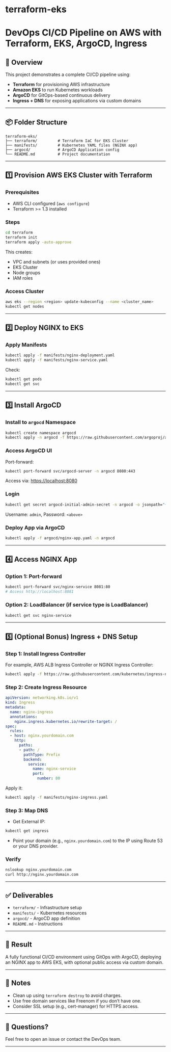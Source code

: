 # terraform-eks

# DevOps CI/CD Pipeline on AWS with Terraform, EKS, ArgoCD, Ingress

## 🚀 Overview
This project demonstrates a complete CI/CD pipeline using:

- **Terraform** for provisioning AWS infrastructure
- **Amazon EKS** to run Kubernetes workloads
- **ArgoCD** for GitOps-based continuous delivery
- **Ingress + DNS** for exposing applications via custom domains

---

## 📦 Folder Structure
```
terraform-eks/
├── terraform/         # Terraform IaC for EKS Cluster
├── manifests/         # Kubernetes YAML files (NGINX app)
├── argocd/            # ArgoCD Application config
└── README.md          # Project documentation
```

---

## 1️⃣ Provision AWS EKS Cluster with Terraform

### Prerequisites
- AWS CLI configured (`aws configure`)
- Terraform >= 1.3 installed

### Steps
```bash
cd terraform
terraform init
terraform apply -auto-approve
```

This creates:
- VPC and subnets (or uses provided ones)
- EKS Cluster
- Node groups
- IAM roles

### Access Cluster
```bash
aws eks --region <region> update-kubeconfig --name <cluster_name>
kubectl get nodes
```

---

## 2️⃣ Deploy NGINX to EKS

### Apply Manifests
```bash
kubectl apply -f manifests/nginx-deployment.yaml
kubectl apply -f manifests/nginx-service.yaml
```

Check:
```bash
kubectl get pods
kubectl get svc
```

---

## 3️⃣ Install ArgoCD

### Install to `argocd` Namespace
```bash
kubectl create namespace argocd
kubectl apply -n argocd -f https://raw.githubusercontent.com/argoproj/argo-cd/stable/manifests/install.yaml
```

### Access ArgoCD UI
Port-forward:
```bash
kubectl port-forward svc/argocd-server -n argocd 8080:443
```
Access via: [https://localhost:8080](https://localhost:8080)

### Login
```bash
kubectl get secret argocd-initial-admin-secret -n argocd -o jsonpath="{.data.password}" | base64 -d
```
Username: `admin`, Password: `<above>`

### Deploy App via ArgoCD
```bash
kubectl apply -f argocd/nginx-app.yaml -n argocd
```

---

## 4️⃣ Access NGINX App

### Option 1: Port-forward
```bash
kubectl port-forward svc/nginx-service 8081:80
# Access http://localhost:8081
```

### Option 2: LoadBalancer (if service type is LoadBalancer)
```bash
kubectl get svc nginx-service
```

---

## 5️⃣ (Optional Bonus) Ingress + DNS Setup

### Step 1: Install Ingress Controller
For example, AWS ALB Ingress Controller or NGINX Ingress Controller:
```bash
kubectl apply -f https://raw.githubusercontent.com/kubernetes/ingress-nginx/controller-v1.9.4/deploy/static/provider/aws/deploy.yaml
```

### Step 2: Create Ingress Resource
```yaml
apiVersion: networking.k8s.io/v1
kind: Ingress
metadata:
  name: nginx-ingress
  annotations:
    nginx.ingress.kubernetes.io/rewrite-target: /
spec:
  rules:
  - host: nginx.yourdomain.com
    http:
      paths:
      - path: /
        pathType: Prefix
        backend:
          service:
            name: nginx-service
            port:
              number: 80
```

Apply it:
```bash
kubectl apply -f manifests/nginx-ingress.yaml
```

### Step 3: Map DNS
- Get External IP:
```bash
kubectl get ingress
```
- Point your domain (e.g., `nginx.yourdomain.com`) to the IP using Route 53 or your DNS provider.

### Verify
```bash
nslookup nginx.yourdomain.com
curl http://nginx.yourdomain.com
```

---

## ✅ Deliverables
- `terraform/` - Infrastructure setup
- `manifests/` - Kubernetes resources
- `argocd/` - ArgoCD app definition
- `README.md` - Instructions

---

## 🏁 Result
A fully functional CI/CD environment using GitOps with ArgoCD, deploying an NGINX app to AWS EKS, with optional public access via custom domain.

---

## 🔐 Notes
- Clean up using `terraform destroy` to avoid charges.
- Use free domain services like Freenom if you don’t have one.
- Consider SSL setup (e.g., cert-manager) for HTTPS access.

---

## 📧 Questions?
Feel free to open an issue or contact the DevOps team.

---
